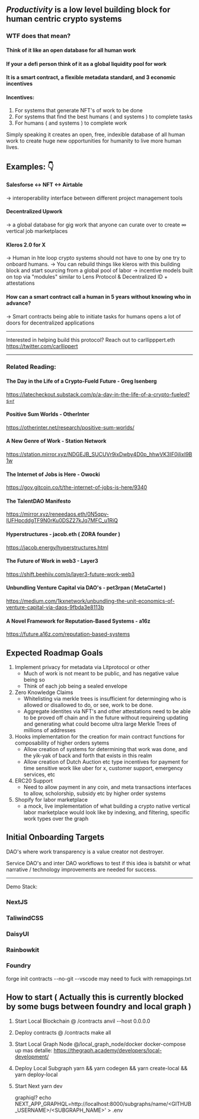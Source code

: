 ## _Productivity_ is a low level building block for human centric crypto systems

### WTF does that mean?

#### Think of it like an open database for all human work

#### If your a defi person think of it as a global liquidity pool for work

#### It is a smart contract, a flexible metadata standard, and 3 economic incentives

#### Incentives:

1. For systems that generate NFT's of work to be done
2. For systems that find the best humans ( and systems ) to complete tasks
3. For humans ( and systems ) to complete work

Simply speaking it creates an open, free, indexible database of all human work to create huge new opportunities for humanity to live more human lives.

## Examples: 👇

#### Salesforse <-> NFT <-> Airtable

-> interoperability interface between different project management tools

#### Decentralized Upwork

-> a global database for gig work that anyone can curate over to create ∞ vertical job marketplaces

#### Kleros 2.0 for X

-> Human in hte loop crypto systems should not have to one by one try to onboard humans.
-> You can rebuild things like kleros with this building block and start sourcing from a global pool of labor
-> incentive models built on top via "modules" similar to Lens Protocol & Decentralized ID + attestations

#### How can a smart contract call a human in 5 years without knowing who in advance?

-> Smart contracts being able to initiate tasks for humans opens a lot of doors for decentralized applications

---

Interested in helping build this protocol?
Reach out to carllipppert.eth
https://twitter.com/carllippert

---

### Related Reading:

#### The Day in the Life of a Crypto-Fueld Future - Greg Isenberg
https://latecheckout.substack.com/p/a-day-in-the-life-of-a-crypto-fueled?s=r

#### Positive Sum Worlds - OtherInter
https://otherinter.net/research/positive-sum-worlds/

#### A New Genre of Work - Station Network
https://station.mirror.xyz/NDGEJB_SUCUVr9ixDwby4D0p_hhwVK3IF0jlixI9B1w

#### The Internet of Jobs is Here - Owocki
https://gov.gitcoin.co/t/the-internet-of-jobs-is-here/9340

#### The TalentDAO Manifesto 
https://mirror.xyz/reneedaos.eth/0N5qpv-lUFHpcddgTF9N0rKu0DSZ27kJq7MFC_u1RiQ

#### Hyperstructures - jacob.eth ( ZORA founder )
https://jacob.energy/hyperstructures.html

#### The Future of Work in web3 - Layer3
https://shift.beehiiv.com/p/layer3-future-work-web3

#### Unbundling Venture Capital via DAO's - pet3rpan ( MetaCartel )
https://medium.com/1kxnetwork/unbundling-the-unit-economics-of-venture-capital-via-daos-9fbda3e8113b

#### A Novel Framework for Reputation-Based Systems - a16z
https://future.a16z.com/reputation-based-systems

## Expected Roadmap Goals

1. Implement privacy for metadata via Litprotocol or other
   - Much of work is not meant to be public, and has negative value being so
   - Think of each job being a sealed envelope
2. Zero Knowledge Claims
   - Whitelisting via merkle trees is insufficient for determinging who is allowed or disallowed to do, or see, work to be done.
   - Aggregate identites via NFT's and other attestations need to be able to be proved off chain and in the future without requireing updating and generating what could become ultra large Merkle Trees of millions of addresses
3. Hooks implementation for the creation for main contract functions for composability of higher orders sytems
   - Allow creation of systems for determining that work was done, and the yik-yak of back and forth that exists in this realm
   - Allow creation of Dutch Auction etc type incentives for payment for time sensitive work like uber for x, customer support, emergency services, etc
4. ERC20 Support
   - Need to allow payment in any coin, and meta transactions interfaces to allow, scholorship, subsidy etc by higher order systems
5. Shopify for labor marketplace
   - a mock, live implementation of what building a crypto native vertical labor marketplace would look like by indexing, and filtering, specific work types over the graph

## Initial Onboarding Targets

DAO's where work transparency is a value creator not destroyer.

Service DAO's and inter DAO workflows to test if this idea is batshit or what narrative / technology improvements are needed for success.

---

Demo Stack:

### NextJS

### TaliwindCSS

### DaisyUI

### Rainbowkit

### Foundry

forge init contracts --no-git --vscode
may need to fuck with remappings.txt

## How to start ( Actually this is currently blocked by some bugs between foundry and local graph )

1. Start Local Blockchain @ /contracts
   anvil --host 0.0.0.0
2. Deploy contracts @ /contracts
   make all
3. Start Local Graph Node @/local_graph_node/docker
   docker-compose up
   mas detalle: https://thegraph.academy/developers/local-development/
4. Deploy Local Subgraph
   yarn && yarn codegen && yarn create-local && yarn deploy-local
5. Start Next
   yarn dev

   graphiql?
   echo NEXT_APP_GRAPHQL=http://localhost:8000/subgraphs/name/<GITHUB_USERNAME>/<SUBGRAPH_NAME>' > .env
